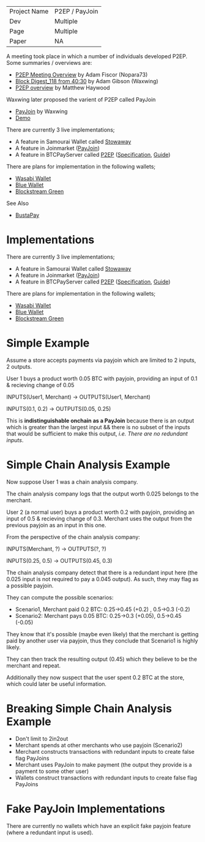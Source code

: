 |               	| 				|
| ----------- 		| ----------	| 
| Project Name 		| P2EP / PayJoin |
| Dev				| Multiple	|
| Page				| Multiple	|
| Paper				| NA		|

A meeting took place in which a number of individuals developed P2EP. 
Some summaries / overviews are:
- [P2EP Meeting Overview](https://medium.com/@nopara73/pay-to-endpoint-56eb05d3cac6) by Adam Fiscor (Nopara73)
- [Block Digest_118 from 40:30](https://youtu.be/0-DS7X99F7Y?t=2415) by Adam Gibson (Waxwing)
- [P2EP overview](https://blockstream.com/2018/08/08/en-improving-privacy-using-pay-to-endpoint/) by Matthew Haywood

Waxwing later proposed the varient of P2EP called PayJoin
- [PayJoin](https://joinmarket.me/blog/blog/payjoin/) by Waxwing
- [Demo](https://joinmarket.me/blog/blog/payjoin-basic-demo/)

There are currently 3 live implementations;
- A feature in Samourai Wallet called [Stowaway](https://samouraiwallet.com/stowaway)
- A feature in Joinmarket ([PayJoin](https://github.com/Joinmarket-Org/joinmarket-clientserver/blob/master/docs/PAYJOIN.md))
- A feature in BTCPayServer called [P2EP](https://blog.btcpayserver.org/btcpay-server-1-0-4-0/) ([Specification](https://blog.btcpayserver.org/btcpay-server-1-0-4-0/), [Guide](https://docs.btcpayserver.org/features/payjoin))

There are plans for implementation in the following wallets;
- [Wasabi Wallet](https://github.com/zkSNACKs/WalletWasabi/pull/3528)
- [Blue Wallet](https://github.com/BlueWallet/BlueWallet/pull/984)
- [Blockstream Green](https://blockstream.com/2020/04/16/en-bitcoin-privacy-improves-with-btcpay-servers-p2ep-implementation/)

See Also
- [BustaPay](https://github.com/6102bitcoin/CoinJoin-Research/tree/master/CoinJoin_Implementations/13_BustaPay-rhavar)

# Implementations

There are currently 3 live implementations;
- A feature in Samourai Wallet called [Stowaway](https://samouraiwallet.com/stowaway)
- A feature in Joinmarket ([PayJoin](https://github.com/Joinmarket-Org/joinmarket-clientserver/blob/master/docs/PAYJOIN.md))
- A feature in BTCPayServer called [P2EP](https://blog.btcpayserver.org/btcpay-server-1-0-4-0/) ([Specification](https://blog.btcpayserver.org/btcpay-server-1-0-4-0/), [Guide](https://docs.btcpayserver.org/features/payjoin))

There are plans for implementation in the following wallets;
- [Wasabi Wallet](https://github.com/zkSNACKs/WalletWasabi/pull/3528)
- [Blue Wallet](https://github.com/BlueWallet/BlueWallet/pull/984)
- [Blockstream Green](https://blockstream.com/2020/04/16/en-bitcoin-privacy-improves-with-btcpay-servers-p2ep-implementation/)


# Simple Example

Assume a store accepts payments via payjoin which are limited to 2 inputs, 2 outputs.

User 1 buys a product worth 0.05 BTC with payjoin, providing an input of 0.1 & recieving change of 0.05

INPUTS(User1, Merchant) -> OUTPUTS(User1, Merchant)

INPUTS(0.1, 0.2) -> OUTPUTS(0.05, 0.25)

This is **indistinguishable onchain as a PayJoin** because there is an output which is greater than the largest input && there is no subset of the inputs that would be sufficient to make this output, *i.e. There are no redundant inputs*.

# Simple Chain Analysis Example

Now suppose User 1 was a chain analysis company.

The chain analysis company logs that the output worth 0.025 belongs to the merchant.

User 2 (a normal user) buys a product worth 0.2 with payjoin, providing an input of 0.5 & recieving change of 0.3. 
Merchant uses the output from the previous payjoin as an input in this one.

From the perspective of the chain analysis company:

INPUTS(Merchant, ?) -> OUTPUTS(?, ?)

INPUTS(0.25, 0.5) -> OUTPUTS(0.45, 0.3)

The chain analysis company detect that there is a redundant input here (the 0.025 input is not required to pay a 0.045 output).
As such, they may flag as a possible payjoin. 

They can compute the possible scenarios:
- Scenario1, Merchant paid 0.2 BTC: 0.25->0.45 (+0.2) , 0.5->0.3 (-0.2)
- Scenario2: Merchant pays 0.05 BTC: 0.25->0.3 (+0.05), 0.5->0.45 (-0.05)

They know that it's possible (maybe even likely) that the merchant is getting paid by another user via payjoin, thus they conclude that Scenario1 is highly likely.

They can then track the resulting output (0.45) which they believe to be the merchant and repeat.

Additionally they now suspect that the user spent 0.2 BTC at the store, which could later be useful information.

# Breaking Simple Chain Analysis Example

- Don't limit to 2in2out
- Merchant spends at other merchants who use payjoin (Scenario2)
- Merchant constructs transactions with redundant inputs to create false flag PayJoins
- Merchant uses PayJoin to make payment (the output they provide is a payment to some other user)
- Wallets construct transactions with redundant inputs to create false flag PayJoins

# Fake PayJoin Implementations

There are currently no wallets which have an explicit fake payjoin feature (where a redundant input is used).
